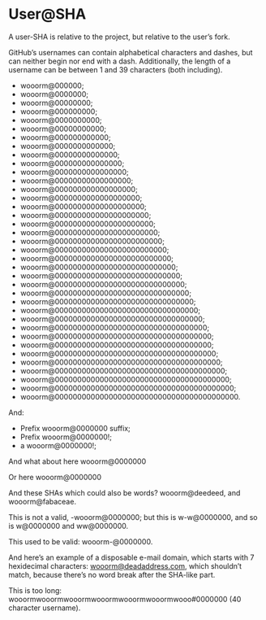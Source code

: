 # User@SHA

A user-SHA is relative to the project, but relative to the user’s fork.

GitHub’s usernames can contain alphabetical characters and dashes, but can neither begin nor end with a dash. Additionally, the length of a username can be between 1 and 39 characters (both including).

-   wooorm@000000;
-   wooorm@0000000;
-   wooorm@00000000;
-   wooorm@000000000;
-   wooorm@0000000000;
-   wooorm@00000000000;
-   wooorm@000000000000;
-   wooorm@0000000000000;
-   wooorm@00000000000000;
-   wooorm@000000000000000;
-   wooorm@0000000000000000;
-   wooorm@00000000000000000;
-   wooorm@000000000000000000;
-   wooorm@0000000000000000000;
-   wooorm@00000000000000000000;
-   wooorm@000000000000000000000;
-   wooorm@0000000000000000000000;
-   wooorm@00000000000000000000000;
-   wooorm@000000000000000000000000;
-   wooorm@0000000000000000000000000;
-   wooorm@00000000000000000000000000;
-   wooorm@000000000000000000000000000;
-   wooorm@0000000000000000000000000000;
-   wooorm@00000000000000000000000000000;
-   wooorm@000000000000000000000000000000;
-   wooorm@0000000000000000000000000000000;
-   wooorm@00000000000000000000000000000000;
-   wooorm@000000000000000000000000000000000;
-   wooorm@0000000000000000000000000000000000;
-   wooorm@00000000000000000000000000000000000;
-   wooorm@00000000000000000000000000000000000;
-   wooorm@000000000000000000000000000000000000;
-   wooorm@0000000000000000000000000000000000000;
-   wooorm@00000000000000000000000000000000000000;
-   wooorm@000000000000000000000000000000000000000;
-   wooorm@0000000000000000000000000000000000000000;
-   wooorm@00000000000000000000000000000000000000000.

And:

-   Prefix wooorm@0000000 suffix;
-   Prefix wooorm@0000000!;
-   a wooorm@0000000!;

And what about here
wooorm@0000000

Or here
    wooorm@0000000

And these SHAs which could also be words? wooorm@deedeed, and wooorm@fabaceae.

This is not a valid, -wooorm@0000000; but this is w-w@0000000, and so is w@0000000 and ww@0000000.

This used to be valid: wooorm-@0000000.

And here’s an example of a disposable e-mail domain, which starts with 7 hexidecimal characters: wooorm@deadaddress.com, which shouldn’t match, because there’s no word break after the SHA-like part.

This is too long: wooormwooormwooormwooormwooormwooormwooo#0000000 (40 character username).
